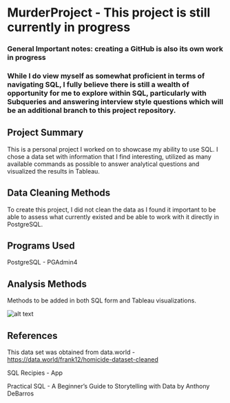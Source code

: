 # MurderProject - This project is still currently in progress
### General Important notes: creating a GitHub is also its own work in progress
### While I do view myself as somewhat proficient in terms of navigating SQL, I fully believe there is still a wealth of opportunity for me to explore within SQL, particularly with Subqueries and answering interview style questions which will be an additional branch to this project repository. 


## Project Summary
This is a personal project I worked on to showcase my ability to use SQL. I chose a data set with information that I find interesting, utilized as many available commands as possible to answer analytical questions and visualized the results in Tableau. 

## Data Cleaning Methods
To create this project, I did not clean the data as I found it important to be able to assess what currently existed and be able to work with it directly in PostgreSQL.



## Programs Used
PostgreSQL - PGAdmin4


## Analysis Methods
Methods to be added in both SQL form and Tableau visualizations.

![alt text](https://user-images.githubusercontent.com/50388830/141377387-a0cc76e7-4a0e-48c9-b4b5-b325c477cfb3.png)


## References
This data set was obtained from data.world - https://data.world/frank12/homicide-dataset-cleaned

SQL Recipies - App

Practical SQL - A Beginner’s Guide to Storytelling with Data by Anthony DeBarros

